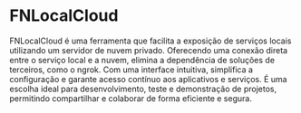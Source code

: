 # FNLocalCloud
FNLocalCloud é uma ferramenta que facilita a exposição de serviços locais utilizando um servidor de nuvem privado. Oferecendo uma conexão direta entre o serviço local e a nuvem, elimina a dependência de soluções de terceiros, como o ngrok. Com uma interface intuitiva, simplifica a configuração e garante acesso contínuo aos aplicativos e serviços. É uma escolha ideal para desenvolvimento, teste e demonstração de projetos, permitindo compartilhar e colaborar de forma eficiente e segura. 


